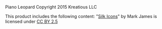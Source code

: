 Piano Leopard
Copyright 2015 Kreatious LLC

This product includes the following content:
 "[Silk Icons](http://www.famfamfam.com/lab/icons/silk/)" by Mark James is licensed under [CC BY 2.5](http://creativecommons.org/licenses/by/2.5/)
